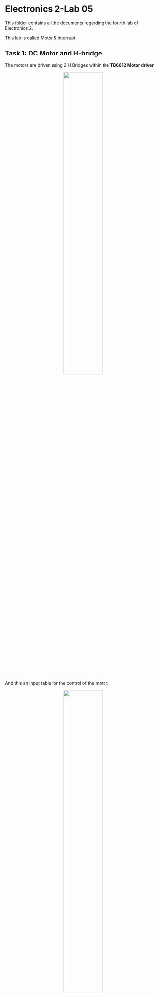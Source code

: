 # Electronics 2-Lab 05



This folder contains all the documents regarding the fourth lab of Electronics 2.

This lab is called Motor & Interrupt

## Task 1: DC Motor and H-bridge

The motors are driven using 2 H Bridges within the **TB6612 Motor driver**

 <p align="center">
<img src="img/1.png" width="50%">
</p>

And this an input table for the control of the motor:

 <p align="center">
<img src="img/2.png" width="50%">
</p>

We used the following code to test the motion of motor A:

```python
import pyb
from pyb import Pin, Timer

A1 = Pin("X3",Pin.OUT_PP)
A2 = Pin("X4",Pin.OUT_PP)
B1 = Pin("X7",Pin.OUT_PP)
B2 = Pin("X8",Pin.OUT_PP)
PwMA = Pin("X1")

tim = Timer(2,freq= 1000)
motorA = tim.channel(1,Timer.PWM, pin = PwMA)
motorB = tim.channel(2,Timer.PWM,pin=PwMA)

def A_forward(value):
    A1.low()
    A2.high()
    motorA.pulse_width_percent(value)

def A_back(value):
    A2.low()
    A1.low()
    motorA.pulse_width_percent(value)

def A_stop():
    A2.low()
    A1.low()

def B_forward(value):
    B1.low()
    B2.high()
    motorB.pulse_width_percent(value)

def B_back(value):
    B2.low()
    B1.low()
    motorB.pulse_width_percent(value)

def B_stop():
    B2.low()
    B1.low()
A_forward(50)
```
A few things to not from this code is the pin definition and how the speed is controlled using PWM, to use PWM you need to enable the timers. Also the way the OUPUT PUll UP is specified in the pin definition. To add control to motor B just create another motor instance and using another channel of Timer 2 to create another PWM although both controlled by the same output pin X1.

Then we added the ability to control the duty cycle using a potentiometer and remaping the values from 0 to 100.

```python
import pyb
from pyb import Pin, Timer

A1 = Pin("X3",Pin.OUT_PP)
A2 = Pin("X4",Pin.OUT_PP)
B1 = Pin("X7",Pin.OUT_PP)
B2 = Pin("X8",Pin.OUT_PP)
PwMA = Pin("X1")

tim = Timer(2,freq= 1000)
motorA = tim.channel(1,Timer.PWM, pin = PwMA)
motorB = tim.channel(2,Timer.PWM,pin=PwMA)
pot = pyb.ADC(Pin("X11"))

def translate(value, leftMin, leftMax, rightMin, rightMax):
    # Figure out how 'wide' each range is
    leftSpan = leftMax - leftMin
    rightSpan = rightMax - rightMin

    # Convert the left range into a 0-1 range (float)
    valueScaled = float(value - leftMin) / float(leftSpan)

    # Convert the 0-1 range into a value in the right range.
    return rightMin + (valueScaled * rightSpan)

def A_forward(value):
    A1.low()
    A2.high()
    motorA.pulse_width_percent(value)

def A_back(value):
    A2.low()
    A1.low()
    motorA.pulse_width_percent(value)

def A_stop():
    A2.low()
    A1.low()

def B_forward(value):
    B1.low()
    B2.high()
    motorB.pulse_width_percent(value)

def B_back(value):
    B2.low()
    B1.low()
    motorB.pulse_width_percent(value)

def B_stop():
    B2.low()
    B1.low()

A_forward(translate(pot.read()),0,4095,0,100)
```
Reading on pin X11 as the example already told us not even the need to go check the datasheet.

Then we just added the OLED library to display it on the display, we had to create a while loop:

```python
import pyb
from pyb import Pin, Timer
from oled_938 import OLED_938

A1 = Pin("X3",Pin.OUT_PP)
A2 = Pin("X4",Pin.OUT_PP)
B1 = Pin("X7",Pin.OUT_PP)
B2 = Pin("X8",Pin.OUT_PP)
PwMA = Pin("X1")

tim = Timer(2,freq= 1000)
motorA = tim.channel(1,Timer.PWM, pin = PwMA)
motorB = tim.channel(2,Timer.PWM,pin=PwMA)
pot = pyb.ADC(Pin("X11"))

i2c = pyb.I2C(2,pyb.I2C.MASTER)
devid = i2c.scan()
oled = OLED_938(
    pinout = {"sda":"Y10","scl":"Y9","res":"Y8"},
    height = 64,
    external_vcc = False,
    i2c_devid=i2c.scan()[0],
)

oled.poweron()
oled.init_display()

def translate(value, leftMin, leftMax, rightMin, rightMax):
    # Figure out how 'wide' each range is
    leftSpan = leftMax - leftMin
    rightSpan = rightMax - rightMin

    # Convert the left range into a 0-1 range (float)
    valueScaled = float(value - leftMin) / float(leftSpan)

    # Convert the 0-1 range into a value in the right range.
    return rightMin + (valueScaled * rightSpan)

def A_forward(value):
    A1.low()
    A2.high()
    motorA.pulse_width_percent(value)

def A_back(value):
    A2.low()
    A1.low()
    motorA.pulse_width_percent(value)

def A_stop():
    A2.low()
    A1.low()

def B_forward(value):
    B1.low()
    B2.high()
    motorB.pulse_width_percent(value)

def B_back(value):
    B2.low()
    B1.low()
    motorB.pulse_width_percent(value)

def B_stop():
    B2.low()
    B1.low()
while True:
    A_forward(translate(pot.read(),0,4095,0,100))
    B_back(translate(pot.read(),0,4095,0,100))
    oled.draw_text(0,0,"Duty cycle:{2f} %".format(translate(pot.read(),0,4095,0,100)))
    pyb.delay(100)
```

## Task 2 – Detect the speed of the motor

To detect the speed of the motor we need to use the hall sensors at the back of the motors and based on how many detections are in a given time period we can estimate the velocity of the motor, we can also determine the direction the same way it works with a rotary encoder.

This is the code used
```python
from re import A
import pyb
from pyb import Pin, Timer
from oled_938 import OLED_938

A1 = Pin("X3",Pin.OUT_PP)
A2 = Pin("X4",Pin.OUT_PP)
B1 = Pin("X7",Pin.OUT_PP)
B2 = Pin("X8",Pin.OUT_PP)
A_sense = Pin("Y4",Pin.PULL_NONE)
B_sense = Pin("Y6",Pin.PULL_NONE)
PwMA = Pin("X1")

tim = Timer(2,freq= 1000)
motorA = tim.channel(1,Timer.PWM, pin = PwMA)
motorB = tim.channel(2,Timer.PWM,pin=PwMA)
pot = pyb.ADC(Pin("X11"))
A_state = 0
A_speed = 0
A_count = 0
tic = pyb.millis()


i2c = pyb.I2C(2,pyb.I2C.MASTER)
devid = i2c.scan()
oled = OLED_938(
    pinout = {"sda":"Y10","scl":"Y9","res":"Y8"},
    height = 64,
    external_vcc = False,
    i2c_devid=i2c.scan()[0],
)

oled.poweron()
oled.init_display()

def translate(value, leftMin, leftMax, rightMin, rightMax):
    # Figure out how 'wide' each range is
    leftSpan = leftMax - leftMin
    rightSpan = rightMax - rightMin

    # Convert the left range into a 0-1 range (float)
    valueScaled = float(value - leftMin) / float(leftSpan)

    # Convert the 0-1 range into a value in the right range.
    return rightMin + (valueScaled * rightSpan)

def A_forward(value):
    A1.low()
    A2.high()
    motorA.pulse_width_percent(value)

def A_back(value):
    A2.low()
    A1.low()
    motorA.pulse_width_percent(value)

def A_stop():
    A2.low()
    A1.low()

def B_forward(value):
    B1.low()
    B2.high()
    motorB.pulse_width_percent(value)

def B_back(value):
    B2.low()
    B1.low()
    motorB.pulse_width_percent(value)

def B_stop():
    B2.low()
    B1.low()
while True:
    if(A_state == 0) and (A_sense.value() == 1):
        A_count += 1
    A_state = A_sense.value()
    toc = pyb.millis()
    if ((toc-tic) >= 100):
        A_speed = A_count
        A_forward(translate(pot.value(),0,4095,0,100))
        A_count = 0

        oled.draw_text(0,20,"Motor A:{:5.2f} rps".format(A_speed/39))
        oled.display()
        tic.pyb.millis()
```

We are polling using the millis functions to capture intervals and of 100 ms and counting the pulses. Nothing too crazy

## Task 3 – Speed measurement using interrupt 

Interrupts are different from polling and they stop the CPU and carry out omething, they are called ISR. Nothing we havent done in the past, for this application is relevant but interrupts are not the answer to everything.

```python
import pyb
from pyb import Pin, Timer, ADC
from oled_938 import OLED_938	# Use OLED display driver

# Define pins to control motor
A1 = Pin('X3', Pin.OUT_PP)		# Control direction of motor A
A2 = Pin('X4', Pin.OUT_PP)
PWMA = Pin('X1')				# Control speed of motor A
B1 = Pin('X7', Pin.OUT_PP)		# Control direction of motor B
B2 = Pin('X8', Pin.OUT_PP)
PWMB = Pin('X2')				# Control speed of motor B

# Configure timer 2 to produce 1KHz clock for PWM control
tim = Timer(2, freq = 1000)
motorA = tim.channel (1, Timer.PWM, pin = PWMA)

# Define 5k Potentiometer
pot = pyb.ADC(Pin('X11'))

# I2C connected to Y9, Y10 (I2C bus 2) and Y11 is reset low active
i2c = pyb.I2C(2, pyb.I2C.MASTER)
devid = i2c.scan()				# find the I2C device number
oled = OLED_938(
    pinout={"sda": "Y10", "scl": "Y9", "res": "Y8"},
    height=64, external_vcc=False, i2c_devid=i2c.scan()[0],
)
oled.poweron()
oled.init_display()
oled.draw_text(0,0, 'Lab 5 - Task 3a')
oled.display()

def isr_motorA(self, line):
	countA += 1
			
def isr_speed_timer(self,t):
	speedA = self.countA
	countA = 0

def A_forward(value):
	A1.low()
	A2.high()
	motorA.pulse_width_percent(value)

def A_back(value):
	A2.low()
	A1.high()
	motorA.pulse_width_percent(value)
	
def A_stop():
	A1.high()
	A2.high()
		
# Initialise variables
speed = 0
A_speed = 0
A_count = 0

#-------  Section to set up Interrupts ----------
def isr_motorA(dummy):	# motor sensor ISR - just count transitions
	global A_count
	A_count += 1
		
def isr_speed_timer(dummy): 	# timer interrupt at 100msec intervals
	global A_count
	global A_speed
	A_speed = A_count			# remember count value
	A_count = 0					# reset the count
	
# Create external interrupts for motorA Hall Effect Senor
import micropython
micropython.alloc_emergency_exception_buf(100)
from pyb import ExtInt

motorA_int = ExtInt ('Y4', ExtInt.IRQ_RISING, Pin.PULL_NONE,isr_motorA)

# Create timer interrupts at 100 msec intervals
speed_timer = pyb.Timer(4, freq=10)
speed_timer.callback(isr_speed_timer)

#-------  END of Interrupt Section  ----------

while True:				# loop forever until CTRL-C
	
	# drive motor - controlled by potentiometer
	speed = int((pot.read()-2048)*200/4096)
	if (speed >= 0):		# forward
		A_forward(speed)

	else:
		A_back(abs(speed))

	# Display new speed
	oled.draw_text(0,20,'Motor Drive:{:5d}%'.format(speed))
	oled.draw_text(0,35,'Motor A:{:5.2f} rps'.format(A_speed/39))	
	oled.display()
	
	pyb.delay(100)

```

And then task b
```python
import pyb
from pyb import Pin, Timer, ADC
from oled_938 import OLED_938	# Use OLED display driver

# Define pins to control motor
A1 = Pin('X3', Pin.OUT_PP)		# Control direction of motor A
A2 = Pin('X4', Pin.OUT_PP)
PWMA = Pin('X1')				# Control speed of motor A
B1 = Pin('X7', Pin.OUT_PP)		# Control direction of motor B
B2 = Pin('X8', Pin.OUT_PP)
PWMB = Pin('X2')				# Control speed of motor B

# Configure timer 2 to produce 1KHz clock for PWM control
tim = Timer(2, freq = 1000)
motorA = tim.channel (1, Timer.PWM, pin = PWMA)
motorB = tim.channel (2, Timer.PWM, pin = PWMB)

# Define 5k Potentiometer
pot = pyb.ADC(Pin('X11'))

# I2C connected to Y9, Y10 (I2C bus 2) and Y11 is reset low active
i2c = pyb.I2C(2, pyb.I2C.MASTER)
devid = i2c.scan()				# find the I2C device number
oled = OLED_938(
    pinout={"sda": "Y10", "scl": "Y9", "res": "Y8"},
    height=64, external_vcc=False, i2c_devid=i2c.scan()[0],
)
oled.poweron()
oled.init_display()
oled.draw_text(0,0, 'Lab 5 - Task 3b')
oled.display()

def isr_motorA(self, line):
	countA += 1
			
def isr_motorB(self, line):
	countB += 1

def isr_speed_timer(self,t):
	speedA = self.countA
	speedB = self.countB
	countA = 0
	countB = 0

def A_forward(value):
	A1.low()
	A2.high()
	motorA.pulse_width_percent(value)

def A_back(value):
	A2.low()
	A1.high()
	motorA.pulse_width_percent(value)
	
def A_stop():
	A1.high()
	A2.high()
	
def B_forward(value):
	B2.low()
	B1.high()
	motorB.pulse_width_percent(value)

def B_back(value):
	B1.low()
	B2.high()
	motorB.pulse_width_percent(value)
	
def B_stop():
	B1.high()
	B2.high()
	
# Initialise variables
speed = 0
A_speed = 0
A_count = 0
B_speed = 0
B_count = 0

#-------  Section to set up Interrupts ----------
def isr_motorA(dummy):	# motor A sensor ISR - just count transitions
	global A_count
	A_count += 1

def isr_motorB(dummy):	# motor B sensor ISR - just count transitions
	global B_count
	B_count += 1
		
def isr_speed_timer(dummy): 	# timer interrupt at 100msec intervals
	global A_count
	global A_speed
	global B_count
	global B_speed
	A_speed = A_count			# remember count value
	B_speed = B_count
	A_count = 0					# reset the count
	B_count = 0
	
# Create external interrupts for motorA Hall Effect Senor
import micropython
micropython.alloc_emergency_exception_buf(100)
from pyb import ExtInt

motorA_int = ExtInt ('Y4', ExtInt.IRQ_RISING, Pin.PULL_NONE,isr_motorA)
motorB_int = ExtInt ('Y6', ExtInt.IRQ_RISING, Pin.PULL_NONE,isr_motorB)

# Create timer interrupts at 100 msec intervals
speed_timer = pyb.Timer(4, freq=10)
speed_timer.callback(isr_speed_timer)

#-------  END of Interrupt Section  ----------

while True:				# loop forever until CTRL-C
	
	# drive motor - controlled by potentiometer
	speed = int((pot.read()-2048)*200/4096)
	if (speed >= 0):		# forward
		A_forward(speed)
		B_forward(speed)
	else:
		A_back(abs(speed))
		B_back(abs(speed))

	# Display new speed
	oled.draw_text(0,20,'Motor Drive:{:5d}%'.format(speed))
	oled.draw_text(0,35,'Motor A:{:5.2f} rps'.format(A_speed/39))	
	oled.draw_text(0,45,'Motor B:{:5.2f} rps'.format(B_speed/39))	
	oled.display()
	
	pyb.delay(100)

```

And then we plotted the pwm duty cycle against the motor speed, they are fairly linear for a certain region and they are not identical.

 <p align="center">
<img src="Graph.png" width="50%">
</p>
 <p align="center">
<img src="Graph2.png" width="50%">
</p>
I fit the data through a linear model so we could have workout an aproximate duty cycle for a given speed